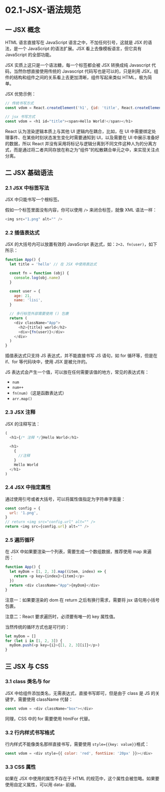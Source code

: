 # 02.1-JSX-语法规范

## 一 JSX 概念

HTML 语言直接写在 JavaScript 语言之中，不加任何引号，这就是 JSX 的语法，是一个 JavaScript 的语法扩展。JSX 看上去像模板语言，但它具有 JavaScript 的全部功能。

JSX 实质上这只是一个语法糖，每一个标签都会被 JSX 转换成纯 Javascript 代码，当然你想直接使用传统的 Javascript 代码写也是可以的，只是利用 JSX，组件的结构和组件之间的关系看上去更加清晰，组件写起来类似 HTML，极为简单。

JSX 优势示例：

```js
// 传统书写方式
const vdom = React.createElement('h1', {id: 'title', React.createElement('span', {},'Hello World!')})

// jsx 书写方式
const vdom = <h1 id="title"><span>Hello World!</span></h1>
```

React 认为渲染逻辑本质上与其他 UI 逻辑内在耦合，比如，在 UI 中需要绑定处理事件、在某些时刻状态发生变化时需要通知到 UI，以及需要在 UI 中展示准备好的数据，所以 React 并没有采用将标记与逻辑分离到不同文件这种人为的分离方式，而是通过将二者共同存放在称之为“组件”的松散耦合单元之中，来实现关注点分离。

## 二 JSX 基础语法

### 2.1 JSX 中标签写法

JSX 中只能书写一个根标签。

假如一个标签里面没有内容，你可以使用 `/>` 来闭合标签，就像 XML 语法一样：

```js
<img src="1.png" alt="" />
```

### 2.2 插值表达式

JSX 的大括号内可以放置有效的 JavaScript 表达式，如：`2+2`、`fn(user)`，如下所示：

```js
function App() {
  let title = 'hello' // 在 JSX 中使用表达式

  const fn = function (obj) {
    console.log(obj.name)
  }

  const user = {
    age: 21,
    name: 'lisi',
  }

  // 多行标签外部需要使用 () 包裹
  return (
    <div className="App">
      <h2>{title} world</h2>
      <div>{fn(user)}</div>
    </div>
  )
}
```

插值表达式只支持 JS 表达式，并不能直接书写 JS 语句，如 for 循环等，但是在 if、for 等代码块中，使用 JSX 是被允许的。

JS 表达式会产生一个值，可以放在任何需要该值的地方，常见的表达式有：

- `num`
- `num++`
- `fn(num)`（这是函数表达式）
- `arr.map()`

### 2.3 JSX 注释

JSX 的注释写法：

```js
(
  <h1>{/* 注释 */}Hello World</h1>

  <h1>
    {
      //注释
    }
    Hello World
  </h1>
)
```

### 2.4 JSX 中指定属性

通过使用引号或者大括号，可以将属性值指定为字符串字面量：

```js
const config = {
  url: '1.png',
}
// return <img src="config.url" alt="" />
return <img src={config.url} alt="" />
```

### 2.5 遍历循环

在 JSX 中如果要渲染一个列表，需要生成一个数组数据，推荐使用 map 来遍历：

```js
function App() {
  let myDom = [1, 2, 3].map((item, index) => {
    return <p key={index}>{item}</p>
  })
  return <div className="App">{myDom}</div>
}
```

注意一：如果要渲染的 dom 在 return 之后有换行需求，需要将 jsx 语句用小括号包裹。

注意二：React 要求遍历时，必须要有唯一的 key 属性值。

当然传统的循环方式也是可行的：

```js
let myDom = []
for (let i in [1, 2, 3]) {
  myDom.push(<p key={i}>{[1, 2, 3][i]}</p>)
}
```

## 三 JSX 与 CSS

### 3.1 class 类名与 for

JSX 中给组件添加类名，无需表达式，直接书写即可，但是由于 class 是 JS 的关键字，需要使用 className 代替：

```js
const vdom = <div className="box"></div>
```

同理，CSS 中的 for 需要使用 htmlFor 代替。

### 3.2 行内样式书写格式

行内样式不能像类名那样直接书写，需要使用 `style={{key: value}}`格式：

```js
const vdom = <div style={{ color: 'red', fontSize: '20px' }}></div>
```

### 3.3 CSS 属性

如果在 JSX 中使用的属性不存在于 HTML 的规范中，这个属性会被忽略。如果要使用自定义属性，可以用 data- 前缀。
